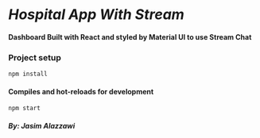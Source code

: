 # _Hospital App With Stream_

#### Dashboard Built with React and styled by Material UI to use Stream Chat

### Project setup

```
npm install
```

#### Compiles and hot-reloads for development

```
npm start
```

###### _**By: Jasim Alazzawi**_
